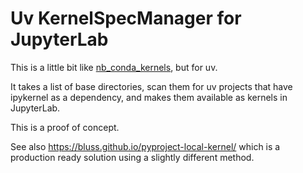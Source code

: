 # Uv KernelSpecManager for JupyterLab

This is a little bit like [nb_conda_kernels][nbconda], but for uv.

It takes a list of base directories, scan them for uv projects that
have ipykernel as a dependency, and makes them available as kernels in
JupyterLab.

This is a proof of concept.

[nbconda]: https://github.com/anaconda/nb_conda_kernels


See also https://bluss.github.io/pyproject-local-kernel/ which is a production
ready solution using a slightly different method.
